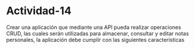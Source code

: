 # Actividad-14
Crear una aplicación que mediante una API pueda realizar operaciones CRUD, las cuales serán utilizadas para almacenar, consultar y editar notas personales, la aplicación debe cumplir con las siguientes características
